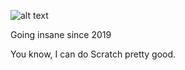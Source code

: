 ![alt text](https://cdn.discordapp.com/banners/428251510535618570/a_32e5b7f48dc311d07cc50a44b6a31bd0.gif?size=512 "insert cool animation gif thing here i guess")

Going insane since 2019

You know, I can do Scratch pretty good.

<!--
**yeetmydog/yeetmydog** is a ✨ _special_ ✨ repository because its `README.md` (this file) appears on your GitHub profile.

Here are some ideas to get you started:

- 🔭 I’m currently working on ...
- 🌱 I’m currently learning ...
- 👯 I’m looking to collaborate on ...
- 🤔 I’m looking for help with ...
- 💬 Ask me about ...
- 📫 How to reach me: ...
- 😄 Pronouns: ...
- ⚡ Fun fact: ...
-->
